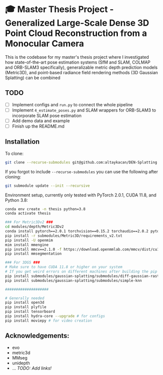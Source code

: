 # 🎓 Master Thesis Project - Generalized Large-Scale Dense 3D Point Cloud Reconstruction from a Monocular Camera
This is the codebase for my master's thesis project where I investigated how state-of-the-art pose estimation systems (SfM and SLAM, COLMAP and ORB-SLAM3 specifically), generalizable metric depth prediction models (Metric3D), and point-based radiance field rendering methods (3D Gaussian Splatting) can be combined

## TODO
- [ ] Implement configs and `run.py` to connect the whole pipeline
- [ ] Implement `4_estimate_poses.py` and SLAM wrappers for ORB-SLAM3 to incorporate SLAM pose estimation
- [ ] Add demo data and example
- [ ] Finish up the README.md

## Installation
To clone:
```bash
git clone --recurse-submodules git@github.com:altaykacan/DEN-Splatting.git
```

If you forgot to include `--recurse-submodules` you can use the following after cloning:
```bash
git submodule update --init --recursive
```

Environment setup, currently only tested with PyTorch 2.0.1, CUDA 11.8, and Python 3.8:
```bash
conda env create -n thesis python=3.8
conda activate thesis

### For Metric3Dv2 ###
cd modules/depth/Metric3Dv2
conda install pytorch==2.0.1 torchvision==0.15.2 torchaudio==2.0.2 pytorch-cuda=11.8 -c pytorch -c nvidia
pip install -r submodules/Metric3D/requirements_v2.txt
pip install -U openmim
mim install mmengine
pip install mmcv==2.1.0 -f https://download.openmmlab.com/mmcv/dist/cu118/torch2.0/index.html # this is very sensitive to the pytorch and CUDA versions, check official documentation
pip install mmsegmentation

### For 3DGS ###
# Make sure to have CUDA 11.8 or higher on your system
# If you get weird errors on different machines after building the pip packages, uninstall them, delete the build folders, and install them again using pip
pip install submodules/gaussian-splatting/submodules/diff-gaussian-rasterization-entropy
pip install submodules/gaussian-splatting/submodules/simple-knn

####################

# Generally needed
pip install open3d
pip install plyfile
pip install tensorboard
pip install hydra-core --upgrade # for configs
pip install moviepy # for video creation
```

## Acknowledgements:
- evo
- metric3d
- MMseg
- unidepth
- ...
*TODO: Add links!*
